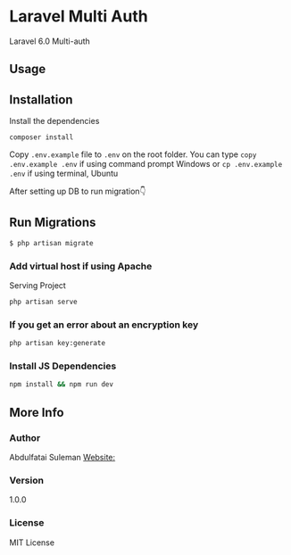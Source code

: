 # Laravel Multi Auth
Laravel 6.0 Multi-auth

## Usage

## Installation

Install the dependencies

```sh
composer install
```

Copy ``` .env.example ``` file to ``` .env ``` on the root folder. You can type ``` copy .env.example .env ``` if using command prompt Windows or ``` cp .env.example .env ``` if using terminal, Ubuntu

After setting up DB to run migration👇

## Run Migrations
```sh 
$ php artisan migrate
```

### Add virtual host if using Apache
Serving Project
```sh 
php artisan serve 
```

### If you get an error about an encryption key
```sh 
php artisan key:generate
```

### Install JS Dependencies
```sh 
npm install && npm run dev
```



## More Info

### Author

Abdulfatai Suleman
[Website:](https://iamnotstatic.github.io/)

### Version

1.0.0

### License
MIT License
